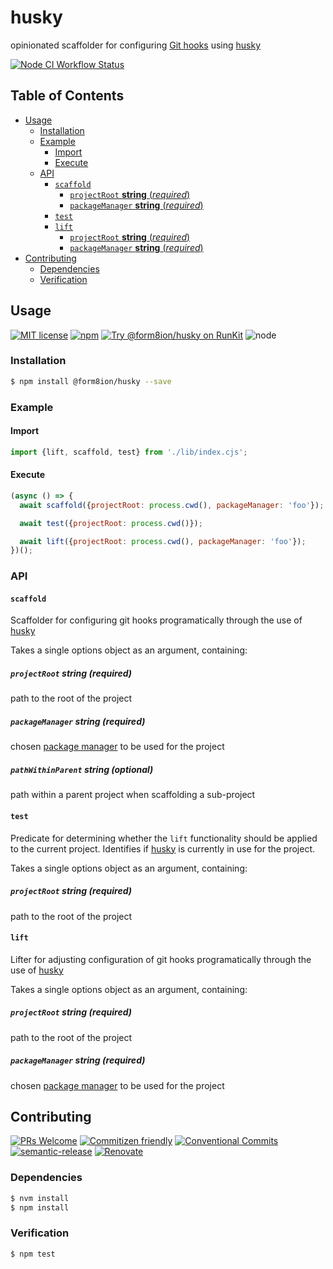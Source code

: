 # husky

opinionated scaffolder for configuring [Git hooks](https://git-scm.com/book/en/v2/Customizing-Git-Git-Hooks)
using [husky](https://typicode.github.io/husky)

<!--status-badges start -->

[![Node CI Workflow Status][github-actions-ci-badge]][github-actions-ci-link]

<!--status-badges end -->

## Table of Contents

* [Usage](#usage)
  * [Installation](#installation)
  * [Example](#example)
    * [Import](#import)
    * [Execute](#execute)
  * [API](#api)
    * [`scaffold`](#scaffold)
      * [`projectRoot` __string__ (_required_)](#projectroot-string-required)
      * [`packageManager` __string__ (_required_)](#packagemanager-string-required)
    * [`test`](#test)
    * [`lift`](#lift)
      * [`projectRoot` __string__ (_required_)](#projectroot-string-required-1)
      * [`packageManager` __string__ (_required_)](#packagemanager-string-required-1)
* [Contributing](#contributing)
  * [Dependencies](#dependencies)
  * [Verification](#verification)

## Usage

<!--consumer-badges start -->

[![MIT license][license-badge]][license-link]
[![npm][npm-badge]][npm-link]
[![Try @form8ion/husky on RunKit][runkit-badge]][runkit-link]
![node][node-badge]

<!--consumer-badges end -->

### Installation

```sh
$ npm install @form8ion/husky --save
```

### Example

#### Import

```javascript
import {lift, scaffold, test} from './lib/index.cjs';
```

#### Execute

```javascript
(async () => {
  await scaffold({projectRoot: process.cwd(), packageManager: 'foo'});

  await test({projectRoot: process.cwd()});

  await lift({projectRoot: process.cwd(), packageManager: 'foo'});
})();
```

### API

#### `scaffold`

Scaffolder for configuring git hooks programatically through the use of [husky](https://github.com/typicode/husky)

Takes a single options object as an argument, containing:

##### `projectRoot` __string__ (_required_)

path to the root of the project

##### `packageManager` __string__ (_required_)

chosen [package manager](https://github.com/form8ion/javascript-core#packagemanagers)
to be used for the project

##### `pathWithinParent` __string__ (_optional_)

path within a parent project when scaffolding a sub-project

#### `test`

Predicate for determining whether the `lift` functionality should be applied to
the current project.
Identifies if [husky](https://github.com/typicode/husky) is currently in use
for the project.

Takes a single options object as an argument, containing:

##### `projectRoot` __string__ (_required_)

path to the root of the project

#### `lift`

Lifter for adjusting configuration of git hooks programatically through the use
of [husky](https://github.com/typicode/husky)

Takes a single options object as an argument, containing:

##### `projectRoot` __string__ (_required_)

path to the root of the project

##### `packageManager` __string__ (_required_)

chosen [package manager](https://github.com/form8ion/javascript-core#packagemanagers)
to be used for the project

## Contributing

<!--contribution-badges start -->

[![PRs Welcome][PRs-badge]][PRs-link]
[![Commitizen friendly][commitizen-badge]][commitizen-link]
[![Conventional Commits][commit-convention-badge]][commit-convention-link]
[![semantic-release][semantic-release-badge]][semantic-release-link]
[![Renovate][renovate-badge]][renovate-link]

<!--contribution-badges end -->

### Dependencies

```sh
$ nvm install
$ npm install
```

### Verification

```sh
$ npm test
```

[PRs-link]: http://makeapullrequest.com

[PRs-badge]: https://img.shields.io/badge/PRs-welcome-brightgreen.svg

[commitizen-link]: http://commitizen.github.io/cz-cli/

[commitizen-badge]: https://img.shields.io/badge/commitizen-friendly-brightgreen.svg

[commit-convention-link]: https://conventionalcommits.org

[commit-convention-badge]: https://img.shields.io/badge/Conventional%20Commits-1.0.0-yellow.svg

[semantic-release-link]: https://github.com/semantic-release/semantic-release

[semantic-release-badge]: https://img.shields.io/badge/semantic--release-angular-e10079?logo=semantic-release

[renovate-link]: https://renovatebot.com

[renovate-badge]: https://img.shields.io/badge/renovate-enabled-brightgreen.svg?logo=renovatebot

[github-actions-ci-link]: https://github.com/form8ion/husky/actions?query=workflow%3A%22Node.js+CI%22+branch%3Amaster

[github-actions-ci-badge]: https://img.shields.io/github/actions/workflow/status/form8ion/husky/node-ci.yml.svg?branch=master&logo=github

[license-link]: LICENSE

[license-badge]: https://img.shields.io/github/license/form8ion/husky.svg

[npm-link]: https://www.npmjs.com/package/@form8ion/husky

[npm-badge]: https://img.shields.io/npm/v/@form8ion/husky.svg

[runkit-link]: https://npm.runkit.com/@form8ion/husky

[runkit-badge]: https://badge.runkitcdn.com/@form8ion/husky.svg

[node-badge]: https://img.shields.io/node/v/@form8ion/husky?logo=node.js
